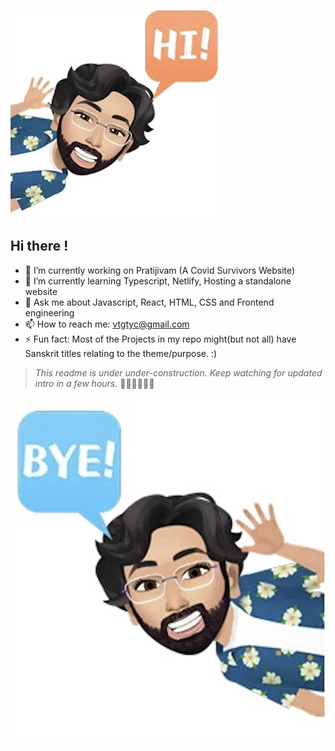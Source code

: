 ![Says Hi](https://github.com/k-vikram/k-vikram/blob/master/Avatars/hi.png)   
  
## Hi there ! 
  
- 🔭 I’m currently working on Pratijivam (A Covid Survivors Website)
- 🌱 I’m currently learning Typescript, Netlify, Hosting a standalone website
- 💬 Ask me about Javascript, React, HTML, CSS and Frontend engineering
- 📫 How to reach me: vtgtyc@gmail.com
- ⚡ Fun fact: Most of the Projects in my repo might(but not all) have Sanskrit titles relating to the
theme/purpose.
:)

> _This readme is under under-construction. Keep watching for updated intro in a few hours._ 🌱🌱🌱🌱🌱🌱


![Says Bye](https://github.com/k-vikram/k-vikram/blob/master/Avatars/bye.png) 
